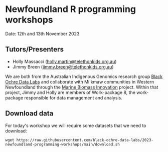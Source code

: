 # Newfoundland R programming workshops

Date: 12th and 13th November 2023

## Tutors/Presenters

- Holly Massacci (holly.martin@telethonkids.org.au)
- Jimmy Breen (jimmy.breen@telethonkids.org.au)

We are both from the Australian Indigenous Genomics research group [Black Ochre Data Labs](https://blackochrelabs.au/) and collaborate with Mi'kmaw communities in Western Newfoundland through the [Marine Biomass Innovation](https://mbiproject.ca/) project. Within that project, Jimmy and Holly are members of Work-package 8, the work-package responsible for data management and analysis.

## Download data

For today's workshop we will require some datasets that we need to download:

```
wget https://raw.githubusercontent.com/black-ochre-data-labs/2023-newfoundland-programming-workshops/main/download.sh
```


